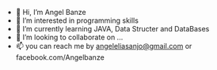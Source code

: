 - 👋 Hi, I’m Angel Banze
- 👀 I’m interested in programming skills
- 🌱 I’m currently learning JAVA, Data Structer and DataBases
- 💞️ I’m looking to collaborate on ...
- 📫 you can reach me by angeleliasanjo@gmail.com or facebook.com/Angelbanze

<!---
aebanze/aebanze is a ✨ special ✨ repository because its `README.md` (this file) appears on your GitHub profile.
You can click the Preview link to take a look at your changes.
--->
